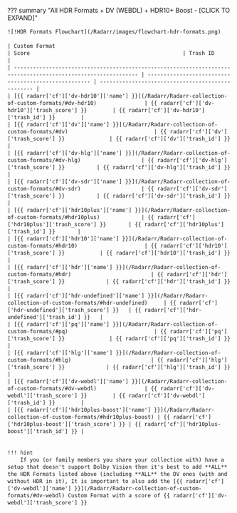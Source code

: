 ??? summary "All HDR Formats + DV (WEBDL) + HDR10+ Boost - [CLICK TO EXPAND]"

    ![!HDR Formats Flowchart](/Radarr/images/flowchart-hdr-formats.png)

    | Custom Format                                                                                                 | Score                                                | Trash ID                                          |
    | ------------------------------------------------------------------------------------------------------------- | ---------------------------------------------------- | ------------------------------------------------- |
    | [{{ radarr['cf']['dv-hdr10']['name'] }}](/Radarr/Radarr-collection-of-custom-formats/#dv-hdr10)               | {{ radarr['cf']['dv-hdr10']['trash_score'] }}        | {{ radarr['cf']['dv-hdr10']['trash_id'] }}        |
    | [{{ radarr['cf']['dv']['name'] }}](/Radarr/Radarr-collection-of-custom-formats/#dv)                           | {{ radarr['cf']['dv']['trash_score'] }}              | {{ radarr['cf']['dv']['trash_id'] }}              |
    | [{{ radarr['cf']['dv-hlg']['name'] }}](/Radarr/Radarr-collection-of-custom-formats/#dv-hlg)                   | {{ radarr['cf']['dv-hlg']['trash_score'] }}          | {{ radarr['cf']['dv-hlg']['trash_id'] }}          |
    | [{{ radarr['cf']['dv-sdr']['name'] }}](/Radarr/Radarr-collection-of-custom-formats/#dv-sdr)                   | {{ radarr['cf']['dv-sdr']['trash_score'] }}          | {{ radarr['cf']['dv-sdr']['trash_id'] }}          |
    | [{{ radarr['cf']['hdr10plus']['name'] }}](/Radarr/Radarr-collection-of-custom-formats/#hdr10plus)             | {{ radarr['cf']['hdr10plus']['trash_score'] }}       | {{ radarr['cf']['hdr10plus']['trash_id'] }}       |
    | [{{ radarr['cf']['hdr10']['name'] }}](/Radarr/Radarr-collection-of-custom-formats/#hdr10)                     | {{ radarr['cf']['hdr10']['trash_score'] }}           | {{ radarr['cf']['hdr10']['trash_id'] }}           |
    | [{{ radarr['cf']['hdr']['name'] }}](/Radarr/Radarr-collection-of-custom-formats/#hdr)                         | {{ radarr['cf']['hdr']['trash_score'] }}             | {{ radarr['cf']['hdr']['trash_id'] }}             |
    | [{{ radarr['cf']['hdr-undefined']['name'] }}](/Radarr/Radarr-collection-of-custom-formats/#hdr-undefined)     | {{ radarr['cf']['hdr-undefined']['trash_score'] }}   | {{ radarr['cf']['hdr-undefined']['trash_id'] }}   |
    | [{{ radarr['cf']['pq']['name'] }}](/Radarr/Radarr-collection-of-custom-formats/#pq)                           | {{ radarr['cf']['pq']['trash_score'] }}              | {{ radarr['cf']['pq']['trash_id'] }}              |
    | [{{ radarr['cf']['hlg']['name'] }}](/Radarr/Radarr-collection-of-custom-formats/#hlg)                         | {{ radarr['cf']['hlg']['trash_score'] }}             | {{ radarr['cf']['hlg']['trash_id'] }}             |
    | [{{ radarr['cf']['dv-webdl']['name'] }}](/Radarr/Radarr-collection-of-custom-formats/#dv-webdl)               | {{ radarr['cf']['dv-webdl']['trash_score'] }}        | {{ radarr['cf']['dv-webdl']['trash_id'] }}        |
    | [{{ radarr['cf']['hdr10plus-boost']['name'] }}](/Radarr/Radarr-collection-of-custom-formats/#hdr10plus-boost) | {{ radarr['cf']['hdr10plus-boost']['trash_score'] }} | {{ radarr['cf']['hdr10plus-boost']['trash_id'] }} |


    !!! hint
        If you (or family members you share your collection with) have a setup that doesn't support Dolby Vision then it's best to add **ALL** the HDR Formats listed above (including **ALL** the DV ones (with and without HDR in it), It is important to also add the [{{ radarr['cf']['dv-webdl']['name'] }}](/Radarr/Radarr-collection-of-custom-formats/#dv-webdl) Custom Format with a score of {{ radarr['cf']['dv-webdl']['trash_score'] }}
